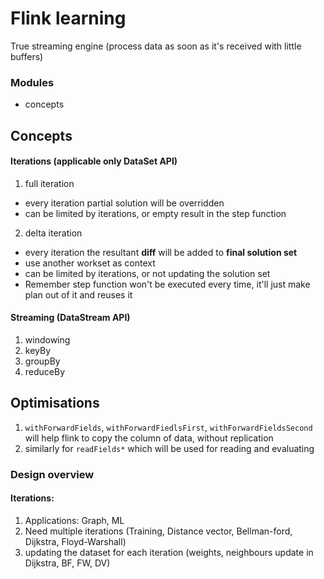 # Flink learning
True streaming engine (process data as soon as it's received with little buffers)

### Modules
* concepts

## Concepts
#### Iterations (applicable only DataSet API)
1. full iteration
* every iteration partial solution will be overridden
* can be limited by iterations, or empty result in the step function

2. delta iteration
* every iteration the resultant **diff** will be added to **final solution set**
* use another workset as context
* can be limited by iterations, or not updating the solution set
* Remember step function won't be executed every time, it'll just make plan out of it and reuses it

#### Streaming (DataStream API)
1. windowing
2. keyBy
3. groupBy
4. reduceBy

## Optimisations
1. `withForwardFields`, `withForwardFiedlsFirst`, `withForwardFieldsSecond` will help flink to copy the column of data, without replication
2. similarly for `readFields*` which will be used for reading and evaluating

### Design overview
#### Iterations:
1. Applications: Graph, ML
2. Need multiple iterations (Training, Distance vector, Bellman-ford, Dijkstra, Floyd-Warshall)
3. updating the dataset for each iteration (weights, neighbours update in Dijkstra, BF, FW, DV)
